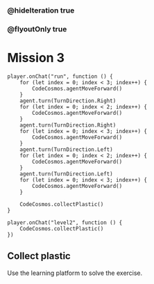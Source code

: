 ### @hideIteration true
### @flyoutOnly true
# Mission 3

```blocks
player.onChat("run", function () {
    for (let index = 0; index < 3; index++) {
        CodeCosmos.agentMoveForward()
    }
    agent.turn(TurnDirection.Right)
    for (let index = 0; index < 2; index++) {
        CodeCosmos.agentMoveForward()
    }
    agent.turn(TurnDirection.Right)
    for (let index = 0; index < 3; index++) {
        CodeCosmos.agentMoveForward()
    }
    agent.turn(TurnDirection.Left)
    for (let index = 0; index < 2; index++) {
        CodeCosmos.agentMoveForward()
    }
    agent.turn(TurnDirection.Left)
    for (let index = 0; index < 3; index++) {
        CodeCosmos.agentMoveForward()
    }
    
    CodeCosmos.collectPlastic()
}
```

```template
player.onChat("level2", function () {
    CodeCosmos.collectPlastic()
})
```
## Collect plastic
Use the learning platform to solve the exercise.